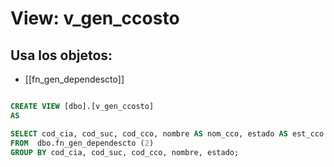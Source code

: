 # View: v_gen_ccosto

## Usa los objetos:
- [[fn_gen_dependescto]]

```sql

CREATE VIEW [dbo].[v_gen_ccosto]
AS 

SELECT cod_cia, cod_suc, cod_cco, nombre AS nom_cco, estado AS est_cco
FROM  dbo.fn_gen_dependescto (2)
GROUP BY cod_cia, cod_suc, cod_cco, nombre, estado;

```
